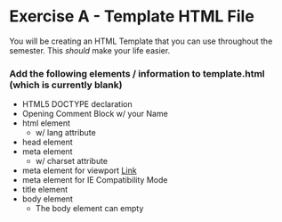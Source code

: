 # Exercise A - Template HTML File
You will be creating an HTML Template that you can use throughout the semester. This *should* make your life easier.

### Add the following elements / information to template.html (which is currently blank)
- HTML5 DOCTYPE declaration
- Opening Comment Block w/ your Name
- html element 
    -	w/ lang attribute
-	head element
-	meta element 
    -	w/ charset attribute
- meta element for viewport [Link](https://www.w3schools.com/css/css_rwd_viewport.asp)
- meta element for IE Compatibility Mode
- title element
- body element 
    - The body element can empty
